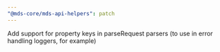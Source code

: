 ```yaml
---
"@mds-core/mds-api-helpers": patch
---
```


Add support for property keys in parseRequest parsers (to use in error handling loggers, for example)
